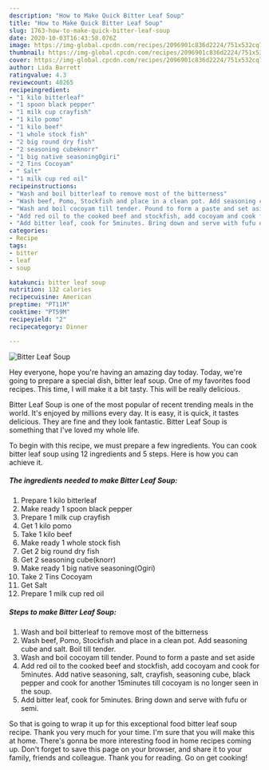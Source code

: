 ```yaml
---
description: "How to Make Quick Bitter Leaf Soup"
title: "How to Make Quick Bitter Leaf Soup"
slug: 1763-how-to-make-quick-bitter-leaf-soup
date: 2020-10-03T16:43:58.076Z
image: https://img-global.cpcdn.com/recipes/2096901c836d2224/751x532cq70/bitter-leaf-soup-recipe-main-photo.jpg
thumbnail: https://img-global.cpcdn.com/recipes/2096901c836d2224/751x532cq70/bitter-leaf-soup-recipe-main-photo.jpg
cover: https://img-global.cpcdn.com/recipes/2096901c836d2224/751x532cq70/bitter-leaf-soup-recipe-main-photo.jpg
author: Lida Barrett
ratingvalue: 4.3
reviewcount: 40265
recipeingredient:
- "1 kilo bitterleaf"
- "1 spoon black pepper"
- "1 milk cup crayfish"
- "1 kilo pomo"
- "1 kilo beef"
- "1 whole stock fish"
- "2 big round dry fish"
- "2 seasoning cubeknorr"
- "1 big native seasoningOgiri"
- "2 Tins Cocoyam"
- " Salt"
- "1 milk cup red oil"
recipeinstructions:
- "Wash and boil bitterleaf to remove most of the bitterness"
- "Wash beef, Pomo, Stockfish and place in a clean pot. Add seasoning cube and salt. Boil till tender."
- "Wash and boil cocoyam till tender. Pound to form a paste and set aside"
- "Add red oil to the cooked beef and stockfish, add cocoyam and cook for 5minutes. Add native seasoning, salt, crayfish, seasoning cube, black pepper and cook for another 15minutes till cocoyam is no longer seen in the soup."
- "Add bitter leaf, cook for 5minutes. Bring down and serve with fufu or semi."
categories:
- Recipe
tags:
- bitter
- leaf
- soup

katakunci: bitter leaf soup 
nutrition: 132 calories
recipecuisine: American
preptime: "PT11M"
cooktime: "PT59M"
recipeyield: "2"
recipecategory: Dinner

---
```



![Bitter Leaf Soup](https://img-global.cpcdn.com/recipes/2096901c836d2224/751x532cq70/bitter-leaf-soup-recipe-main-photo.jpg)

Hey everyone, hope you're having an amazing day today. Today, we're going to prepare a special dish, bitter leaf soup. One of my favorites food recipes. This time, I will make it a bit tasty. This will be really delicious.



Bitter Leaf Soup is one of the most popular of recent trending meals in the world. It's enjoyed by millions every day. It is easy, it is quick, it tastes delicious. They are fine and they look fantastic. Bitter Leaf Soup is something that I've loved my whole life.


To begin with this recipe, we must prepare a few ingredients. You can cook bitter leaf soup using 12 ingredients and 5 steps. Here is how you can achieve it.

<!--inarticleads1-->

##### The ingredients needed to make Bitter Leaf Soup:

1. Prepare 1 kilo bitterleaf
1. Make ready 1 spoon black pepper
1. Prepare 1 milk cup crayfish
1. Get 1 kilo pomo
1. Take 1 kilo beef
1. Make ready 1 whole stock fish
1. Get 2 big round dry fish
1. Get 2 seasoning cube(knorr)
1. Make ready 1 big native seasoning(Ogiri)
1. Take 2 Tins Cocoyam
1. Get  Salt
1. Prepare 1 milk cup red oil




<!--inarticleads2-->

##### Steps to make Bitter Leaf Soup:

1. Wash and boil bitterleaf to remove most of the bitterness
1. Wash beef, Pomo, Stockfish and place in a clean pot. Add seasoning cube and salt. Boil till tender.
1. Wash and boil cocoyam till tender. Pound to form a paste and set aside
1. Add red oil to the cooked beef and stockfish, add cocoyam and cook for 5minutes. Add native seasoning, salt, crayfish, seasoning cube, black pepper and cook for another 15minutes till cocoyam is no longer seen in the soup.
1. Add bitter leaf, cook for 5minutes. Bring down and serve with fufu or semi.




So that is going to wrap it up for this exceptional food bitter leaf soup recipe. Thank you very much for your time. I'm sure that you will make this at home. There's gonna be more interesting food in home recipes coming up. Don't forget to save this page on your browser, and share it to your family, friends and colleague. Thank you for reading. Go on get cooking!
